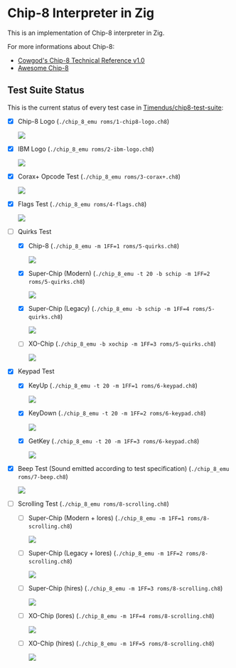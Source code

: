 # Chip-8 Interpreter in Zig
This is an implementation of Chip-8 interpreter in Zig. 

For more informations about Chip-8:
- [Cowgod's Chip-8 Technical Reference v1.0](http://devernay.free.fr/hacks/chip8/C8TECH10.HTM)
- [Awesome Chip-8](https://chip-8.github.io/links/)

## Test Suite Status
This is the current status of every test case in [Timendus/chip8-test-suite](https://github.com/Timendus/chip8-test-suite):
- [X] Chip-8 Logo (`./chip_8_emu roms/1-chip8-logo.ch8`)

  ![](docs/1-chip-8-logo.png)
- [X] IBM Logo (`./chip_8_emu roms/2-ibm-logo.ch8`)
  
  ![](docs/2-ibm-logo.png)
- [X] Corax+ Opcode Test (`./chip_8_emu roms/3-corax+.ch8`)
  
  ![](docs/3-corax+.png)
- [X] Flags Test (`./chip_8_emu roms/4-flags.ch8`)
  
  ![](docs/4-flags.png)
- [ ] Quirks Test
  
  - [X] Chip-8 (`./chip_8_emu -m 1FF=1 roms/5-quirks.ch8`)
  
    ![](docs/5-quirks-chip-8.png)

  - [X] Super-Chip (Modern) (`./chip_8_emu -t 20 -b schip -m 1FF=2 roms/5-quirks.ch8`)
  
    ![](docs/5-quirks-super-chip-modern.png)

  - [X] Super-Chip (Legacy) (`./chip_8_emu -b schip -m 1FF=4 roms/5-quirks.ch8`)
  
    ![](docs/5-quirks-super-chip-legacy.png)

  - [ ] XO-Chip (`./chip_8_emu -b xochip -m 1FF=3 roms/5-quirks.ch8`)
  
    ![](docs/5-quirks-xo-chip.png)
  
- [X] Keypad Test
  - [X] KeyUp (`./chip_8_emu -t 20 -m 1FF=1 roms/6-keypad.ch8`)
  
    ![](docs/6-keypad-up.gif)

  - [X] KeyDown (`./chip_8_emu -t 20 -m 1FF=2 roms/6-keypad.ch8`)
  
    ![](docs/6-keypad-down.gif)

  - [X] GetKey (`./chip_8_emu -t 20 -m 1FF=3 roms/6-keypad.ch8`)
  
    ![](docs/6-keypad-getkey.gif)
- [X] Beep Test (Sound emitted according to test specification) (`./chip_8_emu roms/7-beep.ch8`)
  
  ![](docs/7-beep.gif)
- [ ] Scrolling Test (`./chip_8_emu roms/8-scrolling.ch8`)
  - [ ] Super-Chip (Modern + lores) (`./chip_8_emu -m 1FF=1 roms/8-scrolling.ch8`)
  
    ![](docs/8-scrolling-super-chip-modern-lores.gif)

  - [ ] Super-Chip (Legacy + lores)  (`./chip_8_emu -m 1FF=2 roms/8-scrolling.ch8`)
  
    ![](docs/8-scrolling-super-chip-legacy-lores.gif)

  - [ ] Super-Chip (hires) (`./chip_8_emu -m 1FF=3 roms/8-scrolling.ch8`)
  
    ![](docs/8-scrolling-super-chip-hires.gif)

  - [ ] XO-Chip (lores) (`./chip_8_emu -m 1FF=4 roms/8-scrolling.ch8`)
  
    ![](docs/8-scrolling-xo-chip-lores.gif)

  - [ ] XO-Chip (hires) (`./chip_8_emu -m 1FF=5 roms/8-scrolling.ch8`)
  
    ![](docs/8-scrolling-xo-chip-hires.gif)
